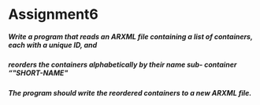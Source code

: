 # Assignment6
##### Write a program that reads an ARXML file containing a list of containers, each with a unique ID, and 
##### reorders the containers alphabetically by their name sub- container “"SHORT-NAME"
##### The program should write the reordered containers to a new ARXML file.

